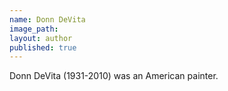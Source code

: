 ```yaml
---
name: Donn DeVita
image_path:
layout: author
published: true
---
```

Donn DeVita (1931-2010) was an American painter.
